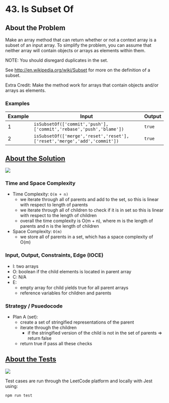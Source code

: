# 43. Is Subset Of

## About the Problem

Make an array method that can return whether or not a context array is a subset of an input array.  To simplify the problem, you can assume that neither array will contain objects or arrays as elements within them.

NOTE: You should disregard duplicates in the set.

See http://en.wikipedia.org/wiki/Subset for more on the definition of a
subset.

Extra Credit: Make the method work for arrays that contain objects and/or arrays as elements.

### Examples

| Example| Input | Output |
| --- | --- | --- |
| 1 | `isSubsetOf(['commit','push'], ['commit','rebase','push','blame'])` | `true` |
| 2 | `isSubsetOf(['merge','reset','reset'], ['reset','merge','add','commit'])` | `true` |

## <a href='isSubsetOf.js'>About the Solution</a>

<img src='https://img.shields.io/badge/JavaScript-F7DF1E.svg?style=for-the-badge&logo=JavaScript&logoColor=black' />

### Time and Space Complexity
  - Time Complexity: `O(m + n)`
    - we iterate through all of parents and add to the set, so this is linear with respect to length of parents
    - we iterate through all of children to check if it is in set so this is linear with respect to the length of children
    - overall the time complexity is O(m + n), where m is the length of parents and n is the length of children
  - Space Complexity: `O(m)`
    - we store all of parents in a set, which has a space complexity of O(m)

### Input, Output, Constraints, Edge (IOCE)

  - I: two arrays
  - O: boolean if the child elements is located in parent array
  - C: N/A
  - E:
    - empty array for child yields true for all parent arrays
    - reference variables for children and parents

### Strategy / Psuedocode
- Plan A (set):
  - create a set of stringified representations of the parent
  - iterate through the children
    - if the stringified version of the child is not in the set of parents => return false
  - return true if pass all these checks

## <a href='isSubsetOf.test.js'>About the Tests</a>

<img src='https://img.shields.io/badge/Jest-C21325.svg?style=for-the-badge&logo=Jest&logoColor=white' />

Test cases are run through the LeetCode platform and locally with Jest using:
```
npm run test
```